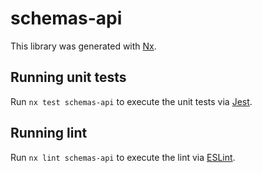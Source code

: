 # schemas-api

This library was generated with [Nx](https://nx.dev).

## Running unit tests

Run `nx test schemas-api` to execute the unit tests via [Jest](https://jestjs.io).

## Running lint

Run `nx lint schemas-api` to execute the lint via [ESLint](https://eslint.org/).
